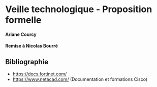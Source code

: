 # Veille technologique - Proposition formelle
#### Ariane Courcy
#### Remise à Nicolas Bourré


## Bibliographie

- https://docs.fortinet.com/
- https://www.netacad.com/ (Documentation et formations Cisco)